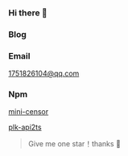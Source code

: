 ### Hi there 👋
### Blog
<!-- [blog](https://harrypoint.github.io/) -->
### Email
1751826104@qq.com
### Npm
[mini-censor](https://www.npmjs.com/package/mini-censor)

[plk-api2ts](https://www.npmjs.com/package/plk-api2ts)
> Give me one star！thanks 🤔
<!--
**HarryPoint/HarryPoint** is a ✨ _special_ ✨ repository because its `README.md` (this file) appears on your GitHub profile.

Here are some ideas to get you started:

- 🔭 I’m currently working on ...
- 🌱 I’m currently learning ...
- 👯 I’m looking to collaborate on ...
- 🤔 I’m looking for help with ...
- 💬 Ask me about ...
- 📫 How to reach me: ...
- 😄 Pronouns: ...
- ⚡ Fun fact: ...
-->



